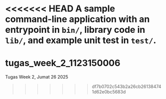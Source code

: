 <<<<<<< HEAD
A sample command-line application with an entrypoint in `bin/`, library code
in `lib/`, and example unit test in `test/`.
=======
# tugas_week_2_1123150006
Tugas Week 2, Jumat 26 2025
>>>>>>> df7b0702c543b2a26cb261384741d62e0bc5683d
